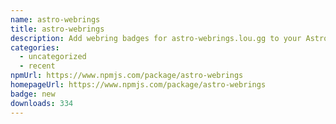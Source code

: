 ```yaml
---
name: astro-webrings
title: astro-webrings
description: Add webring badges for astro-webrings.lou.gg to your Astro site with ease!
categories:
  - uncategorized
  - recent
npmUrl: https://www.npmjs.com/package/astro-webrings
homepageUrl: https://www.npmjs.com/package/astro-webrings
badge: new
downloads: 334
---
```

